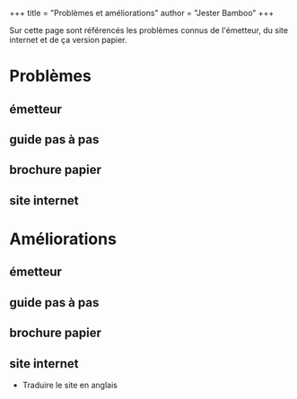 +++
title = "Problèmes et améliorations"
author = "Jester Bamboo"
+++

Sur cette page sont référencés les problèmes connus de l'émetteur, du site internet et de ça version papier.

# Problèmes
## émetteur
## guide pas à pas
## brochure papier
## site internet

# Améliorations
## émetteur
## guide pas à pas
## brochure papier
## site internet
- Traduire le site en anglais
